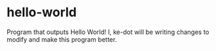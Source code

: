 # hello-world
Program that outputs Hello World!
I, ke-dot will be writing changes to modify and make this program better.
